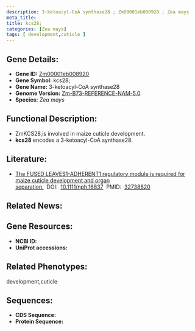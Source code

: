 ```yaml
---
description: 3-ketoacyl-CoA synthase28 ; Zm00001eb008920 ; Zea mays
meta_title:
title: kcs28;
categories: [Zea mays]
tags: [ development,cuticle ]
---
```


## Gene Details:
- **Gene ID:**	[Zm00001eb008920]()
- **Gene Symbol:** kcs28;
- **Gene Name:** 3-ketoacyl-CoA synthase28
- **Genome Version:** [Zm-B73-REFERENCE-NAM-5.0]()
- **Species:** *Zea mays*

## Functional Description:
   - ZmKCS28,is involved in maize cuticle development.
   - **kcs28** encodes a 3-ketoacyl-CoA synthase28.

## Literature:
   - [The FUSED LEAVES1-ADHERENT1 regulatory module is required for maize cuticle development and organ separation.]( https://www.ncbi.nlm.nih.gov/pmc/articles/PMC7754373/)&nbsp;&nbsp;DOI:&nbsp;&nbsp;[10.1111/nph.16837](https://www.ncbi.nlm.nih.gov/pmc/articles/PMC7754373/)&nbsp;&nbsp;PMID:&nbsp;&nbsp;[32738820](https://pubmed.ncbi.nlm.nih.gov/32738820/)

## Related News:

## Gene Resources:
- **NCBI ID:** [](https://www.ncbi.nlm.nih.gov/gene/?term=)
- **UniProt accessions:** [](https://www.uniprot.org/uniprotkb//entry)

## Related Phenotypes:
development,cuticle

## Sequences:
- **CDS Sequence:**
- **Protein Sequence:**
